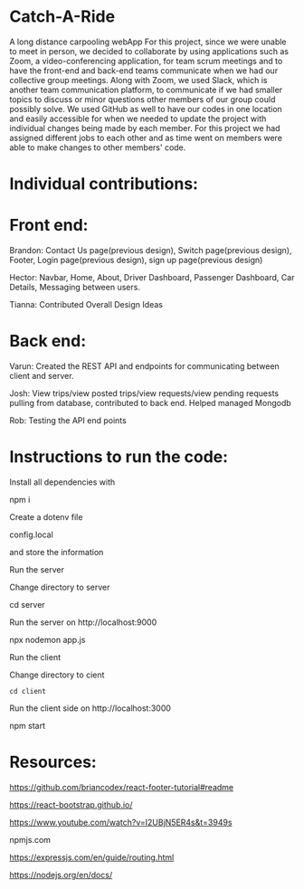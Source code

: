 # Catch-A-Ride
A long distance carpooling webApp
For this project, since we were unable to meet in person, we decided to collaborate by using applications such as Zoom, a video-conferencing application, for team scrum meetings and to have the front-end and back-end teams communicate when we had our collective group meetings. Along with Zoom, we used Slack, which is another team communication platform, to communicate if we had smaller topics to discuss or minor questions other members of our group could possibly solve. We used GitHub as well to have our codes in one location and easily accessible for when we needed to update the project with individual changes being made by each member. For this project we had assigned different jobs to each other and as time went on members were able to make changes to other members' code. 

# Individual contributions:

# Front end:
Brandon: Contact Us page(previous design), Switch page(previous design), Footer, Login page(previous design), sign up page(previous design)

Hector: Navbar, Home, About, Driver Dashboard, Passenger Dashboard, Car Details, Messaging between users.

Tianna: Contributed Overall Design Ideas

# Back end:
Varun: Created the REST API and endpoints for communicating between client and server.

Josh: View trips/view posted trips/view requests/view pending requests pulling from database, contributed to back end. Helped managed Mongodb

Rob: Testing the API end points

# Instructions to run the code:

Install all dependencies with 
  
  npm i
  
 Create a dotenv file
 
  config.local 
  
and store the information

 Run the server
 
Change directory to server

  cd server
  
Run the server on http://localhost:9000

  npx nodemon app.js
  
 Run the client
 
  Change directory to cient
  
    cd client
    
  Run the client side on http://localhost:3000
  
  npm start

# Resources:

https://github.com/briancodex/react-footer-tutorial#readme  

https://react-bootstrap.github.io/

https://www.youtube.com/watch?v=I2UBjN5ER4s&t=3949s

npmjs.com

https://expressjs.com/en/guide/routing.html

https://nodejs.org/en/docs/



